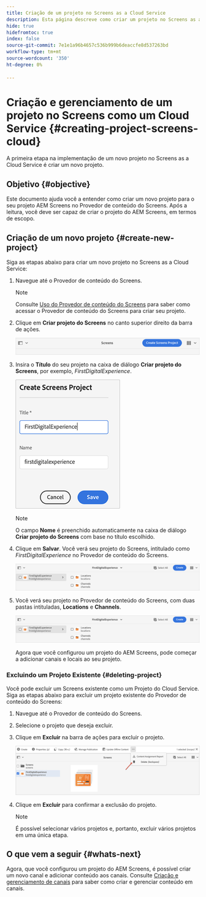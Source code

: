 ```yaml
---
title: Criação de um projeto no Screens as a Cloud Service
description: Esta página descreve como criar um projeto no Screens as a Cloud Service.
hide: true
hidefromtoc: true
index: false
source-git-commit: 7e1e1a96b4657c536b999b6deaccfe8d537263bd
workflow-type: tm+mt
source-wordcount: '350'
ht-degree: 0%

---
```



# Criação e gerenciamento de um projeto no Screens como um Cloud Service {#creating-project-screens-cloud}

A primeira etapa na implementação de um novo projeto no Screens as a Cloud Service é criar um novo projeto.

## Objetivo {#objective}

Este documento ajuda você a entender como criar um novo projeto para o seu projeto AEM Screens no Provedor de conteúdo do Screens. Após a leitura, você deve ser capaz de criar o projeto do AEM Screens, em termos de escopo.

## Criação de um novo projeto {#create-new-project}

Siga as etapas abaixo para criar um novo projeto no Screens as a Cloud Service:

1. Navegue até o Provedor de conteúdo do Screens.

   >[!NOTE]
   >Consulte [Uso do Provedor de conteúdo do Screens](/help/screens-cloud/setting-up-project/using-screens-content-provider.md) para saber como acessar o Provedor de conteúdo do Screens para criar seu projeto.

1. Clique em **Criar projeto do Screens** no canto superior direito da barra de ações.

   ![](/help/screens-cloud/assets/create-content/create-screens-project1.png)

1. Insira o **Título** do seu projeto na caixa de diálogo **Criar projeto do Screens**, por exemplo, *FirstDigitalExperience*.

   ![](/help/screens-cloud/assets/create-content/create-screens-project2.png)

   >[!NOTE]
   >O campo **Nome** é preenchido automaticamente na caixa de diálogo **Criar projeto do Screens** com base no título escolhido.

1. Clique em **Salvar**. Você verá seu projeto do Screens, intitulado como *FirstDigitalExperience* no Provedor de conteúdo do Screens.

   ![](/help/screens-cloud/assets/create-content/create-screens-project3.png)

1. Você verá seu projeto no Provedor de conteúdo do Screens, com duas pastas intituladas, **Locations** e **Channels**.

   ![](/help/screens-cloud/assets/create-content/create-screens-project4.png)

   Agora que você configurou um projeto do AEM Screens, pode começar a adicionar canais e locais ao seu projeto.

### Excluindo um Projeto Existente {#deleting-project}

Você pode excluir um Screens existente como um Projeto do Cloud Service.
Siga as etapas abaixo para excluir um projeto existente do Provedor de conteúdo do Screens:

1. Navegue até o Provedor de conteúdo do Screens.
1. Selecione o projeto que deseja excluir.
1. Clique em **Excluir** na barra de ações para excluir o projeto.

   ![](/help/screens-cloud/assets/create-content/create-project5.png)

1. Clique em **Excluir** para confirmar a exclusão do projeto.

   >[!NOTE]
   >É possível selecionar vários projetos e, portanto, excluir vários projetos em uma única etapa.

## O que vem a seguir {#whats-next}

Agora, que você configurou um projeto do AEM Screens, é possível criar um novo canal e adicionar conteúdo aos canais. Consulte [Criação e gerenciamento de canais](/help/screens-cloud/creating-content/creating-channels-screens-cloud.md) para saber como criar e gerenciar conteúdo em canais.